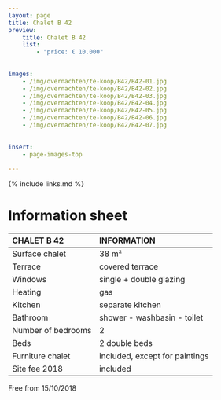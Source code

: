 ```yaml
---
layout: page
title: Chalet B 42
preview: 
    title: Chalet B 42
    list:
        - "price: € 10.000"
        
        
images:
    - /img/overnachten/te-koop/B42/B42-01.jpg
    - /img/overnachten/te-koop/B42/B42-02.jpg
    - /img/overnachten/te-koop/B42/B42-03.jpg
    - /img/overnachten/te-koop/B42/B42-04.jpg
    - /img/overnachten/te-koop/B42/B42-05.jpg
    - /img/overnachten/te-koop/B42/B42-06.jpg
    - /img/overnachten/te-koop/B42/B42-07.jpg
    
    
insert:
    - page-images-top
    
---
```


{% include links.md %}



# Information sheet

CHALET B 42                | INFORMATION       | 
:---------------------------|:------------|
Surface chalet          | 38 m²
Terrace                      |covered terrace 
Windows                       |single + double glazing
Heating          |gas
Kitchen                     |separate kitchen
Bathroom                   |shower - washbasin - toilet
Number of bedrooms         |2
Beds            |2 double beds
Furniture chalet             |included, except for paintings
Site fee 2018  |included

Free from 15/10/2018

